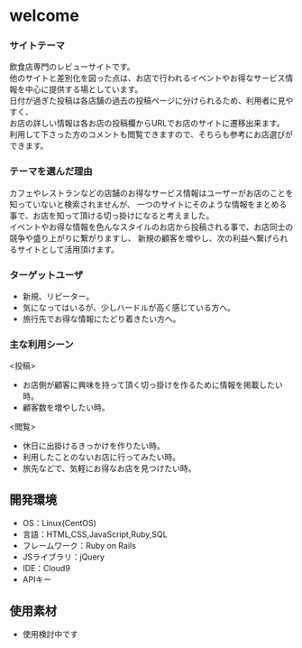 # welcome

### サイトテーマ
飲食店専門のレビューサイトです。<br>
他のサイトと差別化を図った点は、お店で行われるイベントやお得なサービス情報を中心に提供する場としています。<br>
日付が過ぎた投稿は各店舗の過去の投稿ページに分けられるため、利用者に見やすく、<br>
お店の詳しい情報は各お店の投稿欄からURLでお店のサイトに遷移出来ます。<br>
利用して下さった方のコメントも閲覧できますので、そちらも参考にお店選びができます。

### テーマを選んだ理由
カフェやレストランなどの店舗のお得なサービス情報はユーザーがお店のことを知っていないと検索されませんが、
一つのサイトにそのような情報をまとめる事で、お店を知って頂ける切っ掛けになると考えました。<br>
イベントやお得な情報を色んなスタイルのお店から投稿される事で、お店同士の競争や盛り上がりに繋がりますし、
新規の顧客を増やし、次の利益へ繋げられるサイトとして活用頂けます。<br>

### ターゲットユーザ
- 新規、リピーター。
- 気になってはいるが、少しハードルが高く感じている方へ。
- 旅行先でお得な情報にたどり着きたい方へ。

### 主な利用シーン
<投稿>
- お店側が顧客に興味を持って頂く切っ掛けを作るために情報を掲載したい時。
- 顧客数を増やしたい時。

<閲覧>
- 休日に出掛けるきっかけを作りたい時。
- 利用したことのないお店に行ってみたい時。
- 旅先などで、気軽にお得なお店を見つけたい時。

## 開発環境
- OS：Linux(CentOS)
- 言語：HTML,CSS,JavaScript,Ruby,SQL
- フレームワーク：Ruby on Rails
- JSライブラリ：jQuery
- IDE：Cloud9
- APIキー

## 使用素材
- 使用検討中です